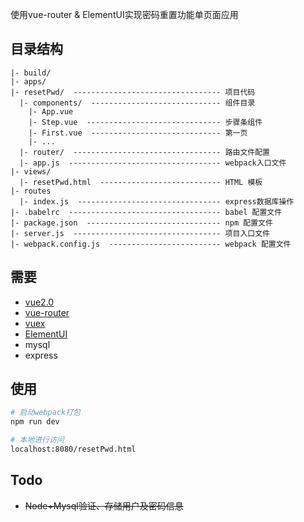 使用vue-router & ElementUI实现密码重置功能单页面应用

## 目录结构

```
|- build/
|- apps/ 
|- resetPwd/  --------------------------------- 项目代码
  |- components/  ----------------------------- 组件目录
    |- App.vue
    |- Step.vue  ------------------------------ 步骤条组件
    |- First.vue  ----------------------------- 第一页
    |- ...
  |- router/  --------------------------------- 路由文件配置
  |- app.js  ---------------------------------- webpack入口文件
|- views/
  |- resetPwd.html  --------------------------- HTML 模板
|- routes
  |- index.js  -------------------------------- express数据库操作
|- .babelrc  ---------------------------------- babel 配置文件
|- package.json  ------------------------------ npm 配置文件
|- server.js  --------------------------------- 项目入口文件
|- webpack.config.js  ------------------------- webpack 配置文件
```

## 需要

- [vue2.0](http://cn.vuejs.org/)
- [vue-router](http://router.vuejs.org/zh-cn/)
- [vuex](http://vuex.vuejs.org/zh-cn/intro.html)
- [ElementUI](http://element.eleme.io/#/zh-CN)
- mysql
- express

## 使用

```bash
# 启动webpack打包
npm run dev 

# 本地进行访问
localhost:8080/resetPwd.html
```

## Todo

- ~~Node+Mysql验证、存储用户及密码信息~~